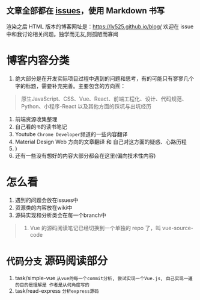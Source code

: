## 文章全部都在 [issues](https://github.com/ly525/blog/issues)，使用 Markdown 书写
渲染之后 HTML 版本的博客网址是：https://ly525.github.io/blog/ 欢迎在 issue 中和我讨论相关问题。独学而无友,则孤陋而寡闻

# 博客内容分类
1. 绝大部分是在开发实际项目过程中遇到的问题和思考，有的可能只有寥寥几个字的标题，需要补充完善。主要包含的方向🈶️：
> 原生JavaScript、CSS、Vue、React、前端工程化、设计、代码规范、Python、小程序-React 以及其他方面的踩坑与出坑经历
1. 前端资源收集整理
2. 自己看的`书`的读书笔记
3. Youtube `Chrome Developer`频道的一些内容翻译
4. Material Design Web 方向的文章翻译 和 自己对这方面的疑惑、心路历程
4. )
5. 还有一些没有想好的内容大部分都会在这里(偏向技术性内容)

# 怎么看
1. 遇到的问题会放在issues中
2. 资源类的内容放在wiki中
3. 源码实现和分析类会在每一个branch中
> 1. Vue 的源码阅读笔记已经切换到一个单独的 repo 了，叫 vue-source-code



# `代码分支` 源码阅读部分
1. task/simple-vue `从vue的每一个commit分析, 尝试实现一个Vue.js, 自己实现一遍的目的是理解是 作者是从何角度写的`
2. task/read-express `分析express源码`
